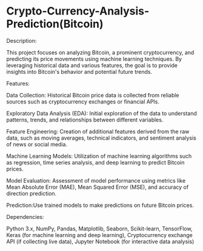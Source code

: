 # Crypto-Currency-Analysis-Prediction(Bitcoin)
Description:

This project focuses on analyzing Bitcoin, a prominent cryptocurrency, and predicting its price movements using machine learning techniques. By leveraging historical data and various features, the goal is to provide insights into Bitcoin's behavior and potential future trends.

Features:

Data Collection: Historical Bitcoin price data is collected from reliable sources such as cryptocurrency exchanges or financial APIs.

Exploratory Data Analysis (EDA): Initial exploration of the data to understand patterns, trends, and relationships between different variables.

Feature Engineering: Creation of additional features derived from the raw data, such as moving averages, technical indicators, and sentiment analysis of news or social media.

Machine Learning Models: Utilization of machine learning algorithms such as regression, time series analysis, and deep learning to predict Bitcoin prices.

Model Evaluation: Assessment of model performance using metrics like Mean Absolute Error (MAE), Mean Squared Error (MSE), and accuracy of direction prediction.

Prediction:Use trained models to make predictions on future Bitcoin prices.

Dependencies:

Python 3.x,
NumPy, Pandas, Matplotlib, Seaborn,
Scikit-learn, TensorFlow, Keras (for machine learning and deep learning),
Cryptocurrency exchange API (if collecting live data),
Jupyter Notebook (for interactive data analysis)



